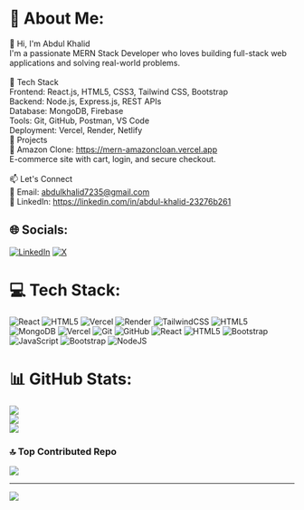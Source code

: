# 💫 About Me:
👋 Hi, I'm Abdul Khalid<br>I'm a passionate MERN Stack Developer who loves building full-stack web applications and solving real-world problems.<br><br>🔧 Tech Stack<br>Frontend: React.js, HTML5, CSS3, Tailwind CSS, Bootstrap<br>Backend: Node.js, Express.js, REST APIs<br>Database: MongoDB, Firebase<br>Tools: Git, GitHub, Postman, VS Code<br>Deployment: Vercel, Render, Netlify<br>🚀 Projects<br>🔸 Amazon Clone: https://mern-amazoncloan.vercel.app<br>E-commerce site with cart, login, and secure checkout.<br><br>📫 Let's Connect<br>📧 Email: abdulkhalid7235@gmail.com<br>💼 LinkedIn: https://linkedin.com/in/abdul-khalid-23276b261


## 🌐 Socials:
[![LinkedIn](https://img.shields.io/badge/LinkedIn-%230077B5.svg?logo=linkedin&logoColor=white)](https://linkedin.com/in/https://linkedin.com/in/abdul-khalid-23276b261) [![X](https://img.shields.io/badge/X-black.svg?logo=X&logoColor=white)](https://x.com/https://x.com/Abdulkhalid313) 

# 💻 Tech Stack:
![React](https://img.shields.io/badge/react-%2320232a.svg?style=for-the-badge&logo=react&logoColor=%2361DAFB) ![HTML5](https://img.shields.io/badge/html5-%23E34F26.svg?style=for-the-badge&logo=html5&logoColor=white) ![Vercel](https://img.shields.io/badge/vercel-%23000000.svg?style=for-the-badge&logo=vercel&logoColor=white) ![Render](https://img.shields.io/badge/Render-%46E3B7.svg?style=for-the-badge&logo=render&logoColor=white) ![TailwindCSS](https://img.shields.io/badge/tailwindcss-%2338B2AC.svg?style=for-the-badge&logo=tailwind-css&logoColor=white) ![HTML5](https://img.shields.io/badge/html5-%23E34F26.svg?style=for-the-badge&logo=html5&logoColor=white) ![MongoDB](https://img.shields.io/badge/MongoDB-%234ea94b.svg?style=for-the-badge&logo=mongodb&logoColor=white) ![Vercel](https://img.shields.io/badge/vercel-%23000000.svg?style=for-the-badge&logo=vercel&logoColor=white) ![Git](https://img.shields.io/badge/git-%23F05033.svg?style=for-the-badge&logo=git&logoColor=white) ![GitHub](https://img.shields.io/badge/github-%23121011.svg?style=for-the-badge&logo=github&logoColor=white) ![React](https://img.shields.io/badge/react-%2320232a.svg?style=for-the-badge&logo=react&logoColor=%2361DAFB) ![HTML5](https://img.shields.io/badge/html5-%23E34F26.svg?style=for-the-badge&logo=html5&logoColor=white) ![Bootstrap](https://img.shields.io/badge/bootstrap-%238511FA.svg?style=for-the-badge&logo=bootstrap&logoColor=white) ![JavaScript](https://img.shields.io/badge/javascript-%23323330.svg?style=for-the-badge&logo=javascript&logoColor=%23F7DF1E) ![Bootstrap](https://img.shields.io/badge/bootstrap-%238511FA.svg?style=for-the-badge&logo=bootstrap&logoColor=white) ![NodeJS](https://img.shields.io/badge/node.js-6DA55F?style=for-the-badge&logo=node.js&logoColor=white)
# 📊 GitHub Stats:
![](https://github-readme-stats.vercel.app/api?username=Abdulkhalid01&theme=dark&hide_border=false&include_all_commits=false&count_private=false)<br/>
![](https://nirzak-streak-stats.vercel.app/?user=Abdulkhalid01&theme=dark&hide_border=false)<br/>
![](https://github-readme-stats.vercel.app/api/top-langs/?username=Abdulkhalid01&theme=dark&hide_border=false&include_all_commits=false&count_private=false&layout=compact)

### 🔝 Top Contributed Repo
![](https://github-contributor-stats.vercel.app/api?username=Abdulkhalid01&limit=5&theme=dark&combine_all_yearly_contributions=true)

---
[![](https://visitcount.itsvg.in/api?id=Abdulkhalid01&icon=0&color=0)](https://visitcount.itsvg.in)

<!-- Proudly created with GPRM ( https://gprm.itsvg.in ) -->
